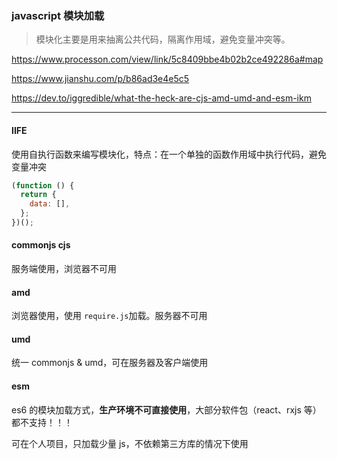 ### javascript 模块加载

> 模块化主要是用来抽离公共代码，隔离作用域，避免变量冲突等。

https://www.processon.com/view/link/5c8409bbe4b02b2ce492286a#map

https://www.jianshu.com/p/b86ad3e4e5c5

https://dev.to/iggredible/what-the-heck-are-cjs-amd-umd-and-esm-ikm

---

#### IIFE

使用自执行函数来编写模块化，特点：在一个单独的函数作用域中执行代码，避免变量冲突

```js
(function () {
  return {
    data: [],
  };
})();
```

#### commonjs cjs

服务端使用，浏览器不可用

#### amd

浏览器使用，使用 `require.js`加载。服务器不可用

#### umd

统一 commonjs & umd，可在服务器及客户端使用

#### esm

es6 的模块加载方式，**生产环境不可直接使用**，大部分软件包（react、rxjs 等）都不支持！！！

可在个人项目，只加载少量 js，不依赖第三方库的情况下使用
